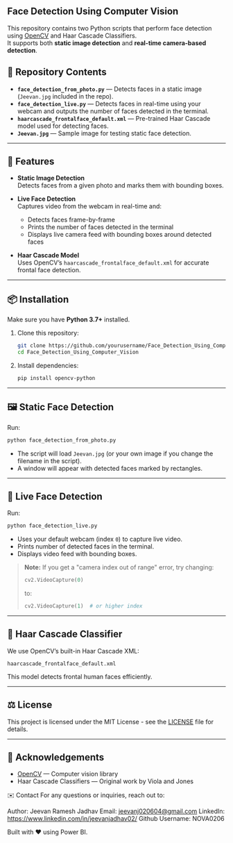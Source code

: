 ## Face Detection Using Computer Vision

This repository contains two Python scripts that perform face detection using [OpenCV](https://opencv.org/) and Haar Cascade Classifiers.  
It supports both **static image detection** and **real-time camera-based detection**.

## 📂 Repository Contents

- **`face_detection_from_photo.py`** — Detects faces in a static image (`Jeevan.jpg` included in the repo).
- **`face_detection_live.py`** — Detects faces in real-time using your webcam and outputs the number of faces detected in the terminal.
- **`haarcascade_frontalface_default.xml`** — Pre-trained Haar Cascade model used for detecting faces.
- **`Jeevan.jpg`** — Sample image for testing static face detection.

---

## 🚀 Features

- **Static Image Detection**  
  Detects faces from a given photo and marks them with bounding boxes.

- **Live Face Detection**  
  Captures video from the webcam in real-time and:
  - Detects faces frame-by-frame
  - Prints the number of faces detected in the terminal
  - Displays live camera feed with bounding boxes around detected faces

- **Haar Cascade Model**  
  Uses OpenCV’s `haarcascade_frontalface_default.xml` for accurate frontal face detection.

---

## 📦 Installation

Make sure you have **Python 3.7+** installed.

1. Clone this repository:
   ```bash
   git clone https://github.com/yourusername/Face_Detection_Using_Computer_Vision.git
   cd Face_Detection_Using_Computer_Vision


2. Install dependencies:

   ```bash
   pip install opencv-python
   ```

---

## 🖼 Static Face Detection

Run:

```bash
python face_detection_from_photo.py
```

* The script will load `Jeevan.jpg` (or your own image if you change the filename in the script).
* A window will appear with detected faces marked by rectangles.

---

## 🎥 Live Face Detection

Run:

```bash
python face_detection_live.py
```

* Uses your default webcam (index `0`) to capture live video.
* Prints number of detected faces in the terminal.
* Displays video feed with bounding boxes.

> **Note:** If you get a "camera index out of range" error, try changing:
>
> ```python
> cv2.VideoCapture(0)
> ```
>
> to:
>
> ```python
> cv2.VideoCapture(1)  # or higher index
> ```

---

## 📄 Haar Cascade Classifier

We use OpenCV’s built-in Haar Cascade XML:

```
haarcascade_frontalface_default.xml
```

This model detects frontal human faces efficiently.

---

## ⚖ License

This project is licensed under the MIT License - see the [LICENSE](LICENSE) file for details.

---

## 🙌 Acknowledgements

* [OpenCV](https://opencv.org/) — Computer vision library
* Haar Cascade Classifiers — Original work by Viola and Jones

✉️ Contact For any questions or inquiries, reach out to:

Author: Jeevan Ramesh Jadhav Email: jeevanj020604@gmail.com
LinkedIn: https://www.linkedin.com/in/jeevanjadhav02/
Github Username: NOVA0206

Built with ❤️ using Power BI.
